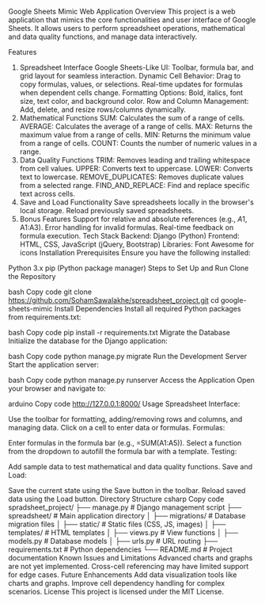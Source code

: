 Google Sheets Mimic Web Application
Overview
This project is a web application that mimics the core functionalities and user interface of Google Sheets. It allows users to perform spreadsheet operations, mathematical and data quality functions, and manage data interactively.

Features
1. Spreadsheet Interface
Google Sheets-Like UI: Toolbar, formula bar, and grid layout for seamless interaction.
Dynamic Cell Behavior:
Drag to copy formulas, values, or selections.
Real-time updates for formulas when dependent cells change.
Formatting Options:
Bold, italics, font size, text color, and background color.
Row and Column Management:
Add, delete, and resize rows/columns dynamically.
2. Mathematical Functions
SUM: Calculates the sum of a range of cells.
AVERAGE: Calculates the average of a range of cells.
MAX: Returns the maximum value from a range of cells.
MIN: Returns the minimum value from a range of cells.
COUNT: Counts the number of numeric values in a range.
3. Data Quality Functions
TRIM: Removes leading and trailing whitespace from cell values.
UPPER: Converts text to uppercase.
LOWER: Converts text to lowercase.
REMOVE_DUPLICATES: Removes duplicate values from a selected range.
FIND_AND_REPLACE: Find and replace specific text across cells.
4. Save and Load Functionality
Save spreadsheets locally in the browser's local storage.
Reload previously saved spreadsheets.
5. Bonus Features
Support for relative and absolute references (e.g., $A$1, A1:A3).
Error handling for invalid formulas.
Real-time feedback on formula execution.
Tech Stack
Backend: Django (Python)
Frontend: HTML, CSS, JavaScript (jQuery, Bootstrap)
Libraries: Font Awesome for icons
Installation
Prerequisites
Ensure you have the following installed:

Python 3.x
pip (Python package manager)
Steps to Set Up and Run
Clone the Repository

bash
Copy code
git clone https://github.com/SohamSawalakhe/spreadsheet_project.git
cd google-sheets-mimic
Install Dependencies
Install all required Python packages from requirements.txt:

bash
Copy code
pip install -r requirements.txt
Migrate the Database
Initialize the database for the Django application:

bash
Copy code
python manage.py migrate
Run the Development Server
Start the application server:

bash
Copy code
python manage.py runserver
Access the Application
Open your browser and navigate to:

arduino
Copy code
http://127.0.0.1:8000/
Usage
Spreadsheet Interface:

Use the toolbar for formatting, adding/removing rows and columns, and managing data.
Click on a cell to enter data or formulas.
Formulas:

Enter formulas in the formula bar (e.g., =SUM(A1:A5)).
Select a function from the dropdown to autofill the formula bar with a template.
Testing:

Add sample data to test mathematical and data quality functions.
Save and Load:

Save the current state using the Save button in the toolbar.
Reload saved data using the Load button.
Directory Structure
csharp
Copy code
spradsheet_project/
├── manage.py                 # Django management script
├── spreadsheet/                      # Main application directory
│   ├── migrations/           # Database migration files
│   ├── static/               # Static files (CSS, JS, images)
│   ├── templates/            # HTML templates
│   ├── views.py              # View functions
│   ├── models.py             # Database models
│   ├── urls.py               # URL routing
├── requirements.txt          # Python dependencies
└── README.md                 # Project documentation
Known Issues and Limitations
Advanced charts and graphs are not yet implemented.
Cross-cell referencing may have limited support for edge cases.
Future Enhancements
Add data visualization tools like charts and graphs.
Improve cell dependency handling for complex scenarios.
License
This project is licensed under the MIT License.

